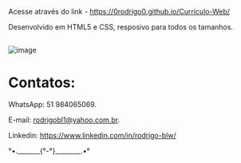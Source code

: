 Acesse através do link - https://0rodrigo0.github.io/Curriculo-Web/

Desenvolvido em HTML5 e CSS, resposivo para todos os tamanhos.
##

![image](https://user-images.githubusercontent.com/87920248/162594888-b0b6bf4a-4b8d-4b3d-a43d-b8f41288bd51.png)

# Contatos:

WhatsApp: 51 984065069.

E-mail: rodrigobl1@yahoo.com.br.

Linkedin: https://www.linkedin.com/in/rodrigo-blw/

°•._______{°-°}________.•°

